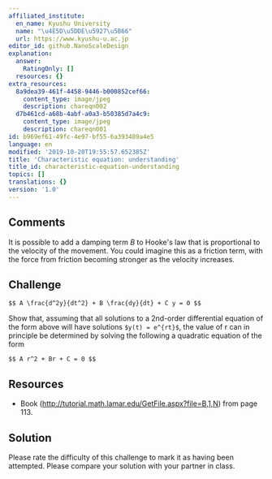 ```yaml
---
affiliated_institute:
  en_name: Kyushu University
  name: "\u4E5D\u5DDE\u5927\u5B66"
  url: https://www.kyushu-u.ac.jp
editor_id: github.NanoScaleDesign
explanation:
  answer:
    RatingOnly: []
  resources: {}
extra_resources:
  8a9dea39-461f-4458-9446-b000852cef66:
    content_type: image/jpeg
    description: chareqn002
  d7b461cd-a68b-4abf-a0a3-b50385d7a4c9:
    content_type: image/jpeg
    description: chareqn001
id: b969ef61-49fc-4e97-bf55-6a393489a4e5
language: en
modified: '2019-10-20T19:55:57.652385Z'
title: 'Characteristic equation: understanding'
title_id: characteristic-equation-understanding
topics: []
translations: {}
version: '1.0'
---
```


## Comments

It is possible to add a damping term *B* to Hooke's law that is proportional to the velocity of the movement. You could imagine this as a friction term, with the force from friction becoming stronger as the velocity increases.

## Challenge

`$$ A \frac{d^2y}{dt^2} + B \frac{dy}{dt} + C y = 0 $$`

Show that, assuming that all solutions to a 2nd-order differential equation of the form above will have solutions `$y(t) = e^{rt}$`, the value of r can in principle be determined by solving the following a quadratic equation of the form

`$$ A r^2 + Br + C = 0 $$`


## Resources

- Book (http://tutorial.math.lamar.edu/GetFile.aspx?file=B,1,N) from page 113.

## Solution
Please rate the difficulty of this challenge to mark it as having been attempted.
Please compare your solution with your partner in class.


